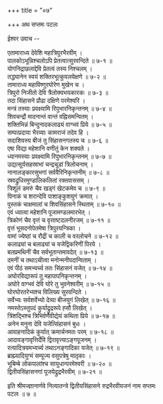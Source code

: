 +++
title = "०७"

+++
अथ सप्तमः पटलः  
  
ईश्वर उवाच --  
  
एतामाराध्य देवेशि महात्रिपुरभैरवीम् ।  
पालकोऽभून्निश्चलोऽपि प्रेतत्वात्सुरवन्दिते ॥ ७-१ ॥  
योगनिद्राछलाद्देवि प्रेतत्वं तस्य निश्चलम् ।  
तद्ध्यानेन स्वयं शक्तिरभूत्कुवलयेक्षणे ॥ ७-२ ॥  
तामाराध्य महाविष्णुरघोरेण मुखेन च ।  
त्रिपुरो निजीतो देवि त्रैलोक्यभयकारकः ॥ ७-३ ॥  
तदा सिंहासने प्रौढा दक्षिणे परमेश्वरि ।  
मन्त्रं तस्याः प्रवक्ष्यामि रिपुभारनिकृन्तनम् ॥ ७-४ ॥  
शिवचन्द्रौ मादनान्तं वान्तं वह्निसमन्वितम् ।  
शक्तिभिन्नं बिन्दुनादकलाढ्यं वाग्भवं प्रिये ॥ ७-५ ॥  
सम्पत्प्रदाया भैरव्याः कामराजं तदेव हि ।  
सदाशिवस्य बीजं तु सिंहासनगतस्य च ॥ ७-६ ॥  
एषा विद्या महेशानि वणीतुं केन शक्यते ।  
ध्यानमस्याः प्रवक्ष्यामि रिपुभारनिकृन्तनम् ॥ ७-७ ॥  
उद्यत्सूर्यसहस्राभां चन्द्रचूडां त्रिलोचनाम् ।  
नानालङ्कारसुभगां सर्ववैरिनिकृन्तनीम् ॥ ७-८ ॥  
स्रवद्रुधिरमुण्डालिकलितां रक्तवाससम् ।  
त्रिशूलं डमरुं चैव खड्गं खेटकमेव च ॥ ७-९ ॥  
पिनाकं च शरान्देवि पाशाङ्कुशयुगं क्रमात् ।  
पुस्तकं चाक्षमालां च शिवसिंहासने स्थिताम् ॥ ७-१० ॥  
एवं ध्यात्वा महेशानि पूजामण्डलमारभेत् ।  
त्रिकोणं चैव वृत्तं च वृत्ताष्टदलनीरजम् ॥ ७-११ ॥  
वृत्तं भूसदनोपेतमेषा त्रिपुरयन्त्रिका ।  
वामां ज्येष्ठां च रौद्रीं च काली च वरलोचने ॥ ७-१२ ॥  
कलाढ्यां च बलाढ्यां च यजेद्विकरिणीं पिरये ।  
बलप्रमथिनीं चैव सर्वभूतान्तमावदेत् ॥ ७-१३ ॥  
दमनीं च तथाऽचीत्वा मनोन्मनीपदान्विताम् ।  
एवं पीठं समभ्यर्च्य ततः सिंहासनं यजेत् ॥ ७-१४ ॥  
अघोरविद्यारूपं तु महापापनिकृन्तनम् ।  
अघोरे वाग्भवं देवि घोरे तु भुवनेश्वरीम् ॥ ७-१५ ॥  
घोरघोरतरेभ्यश्च विलिख्य सुरवन्दिते ।  
सर्वेभ्यः सर्वशर्वेभ्यो देव्या बीजयुगं लिखेत् ॥ ७-१६ ॥  
नमस्तेऽस्तुपदं कुर्याद्रुद्ररूपे ह्सौ लिखेत् ।  
त्रिंशद्भिश्च त्रिभिर्वर्णैवीद्येयं कथिता प्रिये ॥ ७-१७ ॥  
अनेन मनुना देवि यजेत्सिंहासनं बुधः ।  
आवाहनादिकं कुर्यात् क्रमार्चनमतः परम् ॥ ७-१८ ॥  
आदावङ्गावृत्तिर्देवि द्विरावृत्त्याऽङ्गपूजनम् ।  
रत्यादित्रयमभ्यर्च्य तथाऽनङ्गादिका यजेत् ॥ ७-१९ ॥  
ब्राह्म्यादियुग्मं सम्पूज्य वसुपत्रेषु मातृकाः ।  
भूबिम्बे लोकपालांश्च सायुधान्परमेश्वरी ॥ ७-२० ॥  
द्वितीयसिंहासनगां पूजयेद्रुद्रभैरवीम् ॥ ७-२१ ॥  
  
इति श्रीमज्ज्ञानार्णवे नित्यातन्त्रे द्वितीयसिंहासने रुद्रभैरवीयजनं नाम सप्तमः   
पटलः ॥ ७ ॥  
  
  
  
  
  
  
